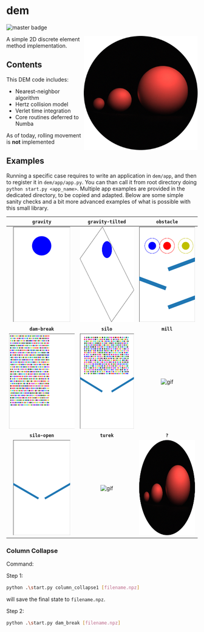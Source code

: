 # dem

![master badge](https://github.com/jviquerat/dem/workflows/dem/badge.svg?branch=master)

<p align="center">
  <img align="right" width="300" alt="" src="dem/save/logo.png">
</p>

A simple 2D discrete element method implementation.

## Contents

This DEM code includes:

- Nearest-neighbor algorithm
- Hertz collision model
- Verlet time integration
- Core routines deferred to Numba

As of today, rolling movement is **not** implemented

## Examples

Running a specific case requires to write an application in `dem/app`, and then to register it in `dem/app/app.py`. You can than call it from root directory doing `python start.py <app_name>`. Multiple app examples are provided in the dedicated directory, to be copied and adapted. Below are some simple sanity checks and a bit more advanced examples of what is possible with this small library.

| **`gravity`**                                             | **`gravity-tilted`**                                           | **`obstacle`**                                           |
|:---------------------------------------------------------:|:--------------------------------------------------------------:|:--------------------------------------------------------:|
| <img height="250" alt="gif" src="dem/save/gravity.gif">   | <img height="250" alt="gif" src="dem/save/gravity_tilted.gif"> | <img height="250" alt="gif" src="dem/save/obstacle.gif"> |
| **`dam-break`**                                           | **`silo`**                                                     | **`mill`**                                               |
| <img height="250" alt="gif" src="dem/save/dam_break.gif"> | <img height="250" alt="gif" src="dem/save/silo.gif">           | <img height="250" alt="gif" src="dem/save/mill.gif">     |
| **`silo-open`**                                           | **`turek`**                                                    | **`?`**                                                  |
| <img height="250" alt="gif" src="dem/save/silo_open.gif"> | <img height="250" alt="gif" src="dem/save/turek.gif">          | <img height="250" alt="gif" src="dem/save/logo.png">     |

### Column Collapse

Command:

Step 1:
```bash
python .\start.py column_collapse1 [filename.npz]
```
will save the final state to `filename.npz`.

Step 2:
```bash
python .\start.py dam_break [filename.npz]
```